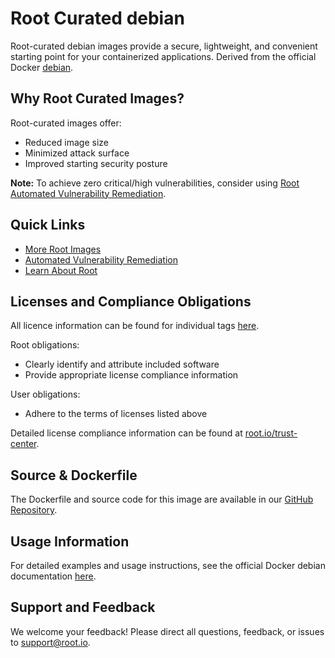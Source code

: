 # Root Curated debian

Root-curated debian images provide a secure, lightweight, and convenient starting point for your containerized applications. Derived from the official Docker [debian](https://hub.docker.com/_/debian).

## Why Root Curated Images?
Root-curated images offer:
- Reduced image size
- Minimized attack surface
- Improved starting security posture

**Note:** To achieve zero critical/high vulnerabilities, consider using [Root Automated Vulnerability Remediation](https://app.root.io).

## Quick Links
- [More Root Images](https://images.root.io)
- [Automated Vulnerability Remediation](https://app.root.io)
- [Learn About Root](https://www.root.io)

## Licenses and Compliance Obligations
All licence information can be found for individual tags [here](https://github.com/rootio-avr/public-image-catalog/tree/main/debian/debian/).

Root obligations:
- Clearly identify and attribute included software
- Provide appropriate license compliance information

User obligations:
- Adhere to the terms of licenses listed above

Detailed license compliance information can be found at [root.io/trust-center](https://root.io/trust-center).

## Source & Dockerfile
The Dockerfile and source code for this image are available in our [GitHub Repository](https://github.com/rootio-avr/public-image-catalog/tree/main/debian/debian/).

## Usage Information
For detailed examples and usage instructions, see the official Docker debian documentation [here](https://hub.docker.com/_/debian).

## Support and Feedback
We welcome your feedback! Please direct all questions, feedback, or issues to [support@root.io](mailto:support@root.io).